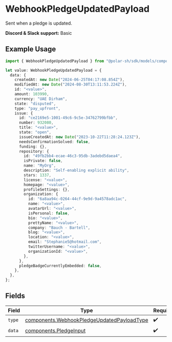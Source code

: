 # WebhookPledgeUpdatedPayload

Sent when a pledge is updated.

**Discord & Slack support:** Basic

## Example Usage

```typescript
import { WebhookPledgeUpdatedPayload } from "@polar-sh/sdk/models/components";

let value: WebhookPledgeUpdatedPayload = {
  data: {
    createdAt: new Date("2024-06-25T04:17:08.854Z"),
    modifiedAt: new Date("2024-08-30T13:11:53.224Z"),
    id: "<value>",
    amount: 103990,
    currency: "UAE Dirham",
    state: "disputed",
    type: "pay_upfront",
    issue: {
      id: "ce2169e5-1001-49c6-9c5e-34762799bfbb",
      number: 932080,
      title: "<value>",
      state: "open",
      issueCreatedAt: new Date("2023-10-22T11:28:24.123Z"),
      needsConfirmationSolved: false,
      funding: {},
      repository: {
        id: "49fb2bb4-ecae-46c3-95db-3adebd5daea4",
        isPrivate: false,
        name: "MyOrg",
        description: "Self-enabling explicit ability",
        stars: 1337,
        license: "<value>",
        homepage: "<value>",
        profileSettings: {},
        organization: {
          id: "6a8aa94c-0264-44cf-9e9d-9a4578adc1ac",
          name: "<value>",
          avatarUrl: "<value>",
          isPersonal: false,
          bio: "<value>",
          prettyName: "<value>",
          company: "Bauch - Bartell",
          blog: "<value>",
          location: "<value>",
          email: "Stephanie5@hotmail.com",
          twitterUsername: "<value>",
          organizationId: "<value>",
        },
      },
      pledgeBadgeCurrentlyEmbedded: false,
    },
  },
};
```

## Fields

| Field                                                                                                    | Type                                                                                                     | Required                                                                                                 | Description                                                                                              |
| -------------------------------------------------------------------------------------------------------- | -------------------------------------------------------------------------------------------------------- | -------------------------------------------------------------------------------------------------------- | -------------------------------------------------------------------------------------------------------- |
| `type`                                                                                                   | [components.WebhookPledgeUpdatedPayloadType](../../models/components/webhookpledgeupdatedpayloadtype.md) | :heavy_check_mark:                                                                                       | N/A                                                                                                      |
| `data`                                                                                                   | [components.PledgeInput](../../models/components/pledgeinput.md)                                         | :heavy_check_mark:                                                                                       | N/A                                                                                                      |